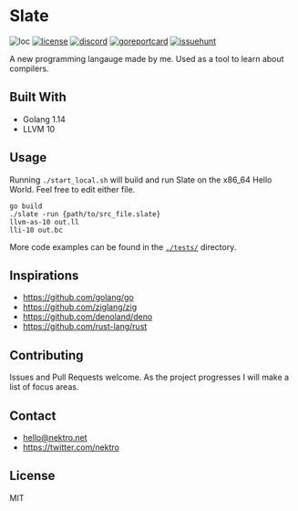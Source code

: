 # Slate

![loc](https://sloc.xyz/github/nektro/slate)
[![license](https://img.shields.io/github/license/nektro/slate.svg)](https://github.com/nektro/slate/blob/master/LICENSE)
[![discord](https://img.shields.io/discord/551971034593755159.svg?logo=discord)](https://discord.gg/P6Y4zQC)
[![goreportcard](https://goreportcard.com/badge/github.com/nektro/slate)](https://goreportcard.com/report/github.com/nektro/slate)
[![issuehunt](https://img.shields.io/badge/issuehunt-slate-38d39f)](https://issuehunt.io/r/nektro/slate)

A new programming langauge made by me. Used as a tool to learn about compilers.

## Built With
- Golang 1.14
- LLVM 10

## Usage
Running `./start_local.sh` will build and run Slate on the x86_64 Hello World. Feel free to edit either file.
```
go build
./slate -run {path/to/src_file.slate}
llvm-as-10 out.ll
lli-10 out.bc
```

More code examples can be found in the [`./tests/`](./tests/) directory.

## Inspirations
- https://github.com/golang/go
- https://github.com/ziglang/zig
- https://github.com/denoland/deno
- https://github.com/rust-lang/rust

## Contributing
Issues and Pull Requests welcome. As the project progresses I will make a list of focus areas.

## Contact
- hello@nektro.net
- https://twitter.com/nektro

## License
MIT
